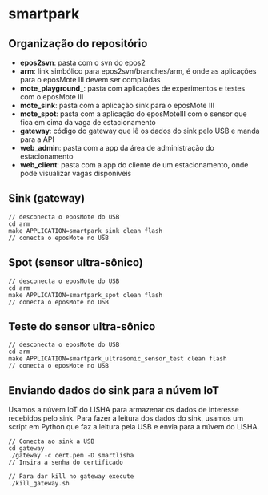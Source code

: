 # smartpark

## Organização do repositório

* **epos2svn**: pasta com o svn do epos2
* **arm**: link simbólico para epos2svn/branches/arm, é onde as aplicações para o eposMote III devem ser compiladas
* **mote_playground_**: pasta com aplicações de experimentos e testes com o eposMote III
* **mote_sink**: pasta com a aplicação sink para o eposMote III
* **mote_spot**: pasta com a aplicação do eposMoteIII com o sensor que fica em cima da vaga de estacionamento
* **gateway**: código do gateway que lê os dados do sink pelo USB e manda para a API
* **web_admin**: pasta com a app da área de administração do estacionamento
* **web_client**: pasta com a app do cliente de um estacionamento, onde pode visualizar vagas disponíveis

## Sink (gateway)

````
// desconecta o eposMote do USB
cd arm
make APPLICATION=smartpark_sink clean flash
// conecta o eposMote no USB
````

## Spot (sensor ultra-sônico)

````
// desconecta o eposMote do USB
cd arm
make APPLICATION=smartpark_spot clean flash
// conecta o eposMote no USB
````

## Teste do sensor ultra-sônico

````
// desconecta o eposMote do USB
cd arm
make APPLICATION=smartpark_ultrasonic_sensor_test clean flash
// conecta o eposMote no USB
````

## Enviando dados do sink para a núvem IoT

Usamos a núvem IoT do LISHA para armazenar os dados de interesse recebidos pelo
sink. Para fazer a leitura dos dados do sink, usamos um script em Python que
faz a leitura pela USB e envia para a núvem do LISHA.

````
// Conecta ao sink a USB
cd gateway
./gateway -c cert.pem -D smartlisha
// Insira a senha do certificado

// Para dar kill no gateway execute
./kill_gateway.sh
````
